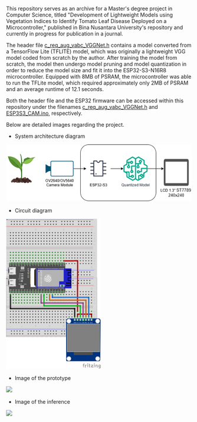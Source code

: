 This repository serves as an archive for a Master's degree project in Computer Science, titled "Development of Lightweight Models using Vegetation Indices to Identify Tomato Leaf Disease Deployed on a Microcontroller," published in Bina Nusantara University's repository and currently in progress for publication in a journal.
  
The header file [c_req_aug_vabc_VGGNet.h](https://github.com/rhe-naldy/esp32-embedded-ai/blob/main/c_req_aug_vabc_VGGNet.h) contains a model converted from a TensorFlow Lite (TFLITE) model, which was originally a lightweight VGG model coded from scratch by the author. After training the model from scratch, the model then undergo model pruning and model quantization in order to reduce the model size and fit it into the ESP32-S3-N16R8 microcontroller. Equipped with 8MB of PSRAM, the microcontroller was able to run the TFLite model, which required approximately only 2MB of PSRAM and an average runtime of 12.1 seconds.
  
Both the header file and the ESP32 firmware can be accessed within this repository under the filenames [c_req_aug_vabc_VGGNet.h](https://github.com/rhe-naldy/esp32-embedded-ai/blob/main/c_req_aug_vabc_VGGNet.h) and [ESP3S3_CAM.ino](https://github.com/rhe-naldy/esp32-embedded-ai/blob/main/ESP32S3_CAM.ino), respectively.

Below are detailed images regarding the project.
  
* System architecture diagram  
<img src="https://github.com/rhe-naldy/esp32-embedded-ai/blob/main/architecture_diagram.png?raw=true" width="512">
  
  
* Circuit diagram
<img src="https://github.com/rhe-naldy/esp32-embedded-ai/blob/main/circuit_diagram.png?raw=true" width="256">
  
  
* Image of the prototype
<img src="https://github.com/rhe-naldy/esp32-embedded-ai/blob/main/hardware_image.jpg?raw=true" width="256">
  
  
* Image of the inference
<img src="https://github.com/rhe-naldy/esp32-embedded-ai/blob/main/inference_image.jpg?raw=true" width="256">
